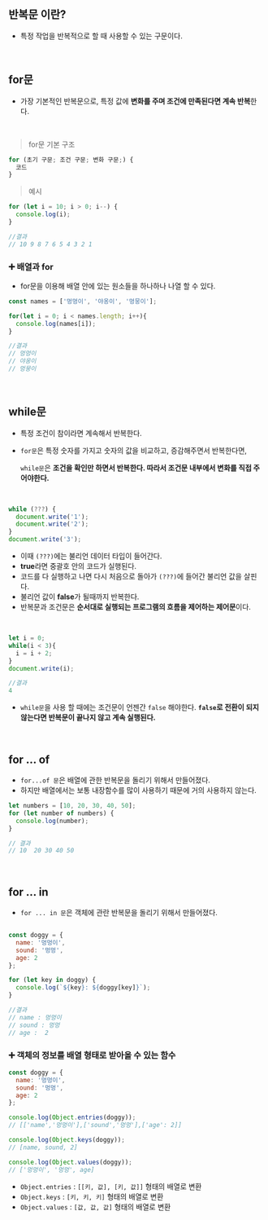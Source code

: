 ## 반복문 이란?
- 특정 작업을 반복적으로 할 때 사용할 수 있는 구문이다.

<br>

## for문
- 가장 기본적인 반복문으로, 특정 값에 **변화를 주며 조건에 만족된다면 계속 반복**한다.

<br>

> for문 기본 구조

```javascript
for (초기 구문; 조건 구문; 변화 구문;) {
  코드
}

```

> 예시
```javascript
for (let i = 10; i > 0; i--) {
  console.log(i);
}

//결과
// 10 9 8 7 6 5 4 3 2 1
```

### ➕ 배열과 for
- for문을 이용해 배열 안에 있는 원소들을 하나하나 나열 할 수 있다.

```javascript
const names = ['멍멍이', '야옹이', '멍뭉이'];

for(let i = 0; i < names.length; i++){
  console.log(names[i]);
}

//결과
// 멍멍이
// 야옹이
// 멍뭉이

```


<br>

## while문
- 특정 조건이 참이라면 계속해서 반복한다.
- ```for문```은 특정 숫자를 가지고 숫자의 값을 비교하고, 증감해주면서 반복한다면, 
  
  ```while문```은 **조건을 확인만 하면서 반복한다. 따라서 조건문 내부에서 변화를 직접 주어야한다.**

<br>

```javascript
while (???) {
  document.write('1');
  document.write('2');
}
document.write('3');
```
- 이때 ```(???)```에는 불리언 데이터 타입이 들어간다.
- **true**라면 중괄호 안의 코드가 실행된다.
- 코드를 다 실행하고 나면 다시 처음으로 돌아가 ```(???)```에 들어간 불리언 값을 살핀다.
- 불리언 값이 **false**가 될때까지 반복한다.
- 반복문과 조건문은 **순서대로 실행되는 프로그램의 흐름을 제어하는 제어문**이다.

<br>

```javascript
let i = 0;
while(i < 3){
  i = i + 2;
}
document.write(i);

//결과
4 

```
- ```while문```을 사용 할 때에는 조건문이 언젠간 ```false``` 해야한다. **```false```로 전환이 되지 않는다면 반복문이 끝나지 않고 계속 실행된다.**

<br>

## for ... of
- ```for...of 문```은 배열에 관한 반복문을 돌리기 위해서 만들어졌다.
- 하지만 배열에서는 보통 내장함수를 많이 사용하기 때문에 거의 사용하지 않는다.

```javascript
let numbers = [10, 20, 30, 40, 50];
for (let number of numbers) {
  console.log(number);
}

// 결과
// 10  20 30 40 50

```

<br>

## for ... in
- ```for ... in 문```은 객체에 관란 반복문을 돌리기 위해서 만들어졌다.

```javascript

const doggy = {
  name: '멍멍이',
  sound: '멍멍',
  age: 2
};

for (let key in doggy) {
  console.log(`${key}: ${doggy[key]}`);
}

//결과 
// name : 멍멍이
// sound : 멍멍
// age :  2

```

### ➕ 객체의 정보를 배열 형태로 받아올 수 있는 함수
```javascript
const doggy = {
  name: '멍멍이',
  sound: '멍멍',
  age: 2
};

console.log(Object.entries(doggy));
// [['name','멍멍이'],['sound','멍멍'],['age': 2]]

console.log(Object.keys(doggy));
// [name, sound, 2]

console.log(Object.values(doggy));
// ['멍멍이', '멍멍', age]

```
- ```Object.entries``` : ```[[키, 값], [키, 값]]``` 형태의 배열로 변환
- ```Object.keys``` : ```[키, 키, 키]``` 형태의 배열로 변환
- ```Object.values``` : ```[값, 값, 값]``` 형태의 배열로 변환
 


















